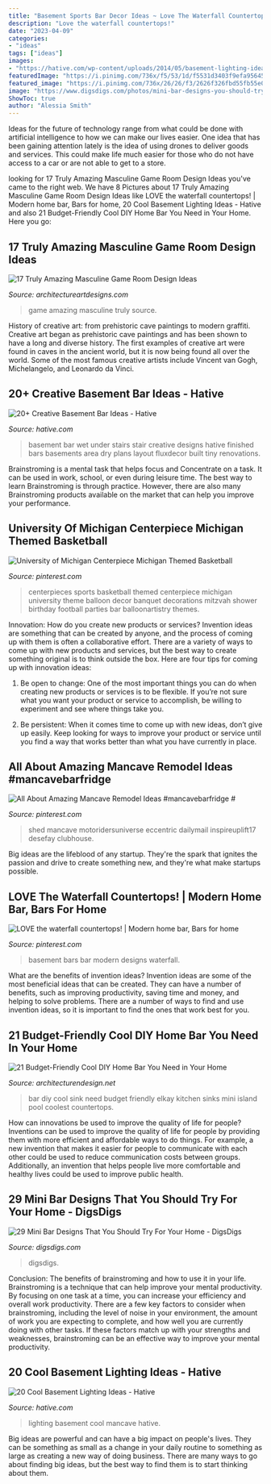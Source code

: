 ```yaml
---
title: "Basement Sports Bar Decor Ideas ~ Love The Waterfall Countertops!"
description: "Love the waterfall countertops!"
date: "2023-04-09"
categories:
- "ideas"
tags: ["ideas"]
images:
- "https://hative.com/wp-content/uploads/2014/05/basement-lighting-ideas/17-mancave-lighting.jpg"
featuredImage: "https://i.pinimg.com/736x/f5/53/1d/f5531d3403f9efa9564578c38cc4c9f4.jpg"
featured_image: "https://i.pinimg.com/736x/26/26/f3/2626f326fbd55fb55e0c6834f584423c--basketball-centerpieces-sports-themed-centerpieces.jpg"
image: "https://www.digsdigs.com/photos/mini-bar-designs-you-should-try-for-your-home-10.jpg"
ShowToc: true
author: "Alessia Smith"
---
```



Ideas for the future of technology range from what could be done with artificial intelligence to how we can make our lives easier. One idea that has been gaining attention lately is the idea of using drones to deliver goods and services. This could make life much easier for those who do not have access to a car or are not able to get to a store.

	

		
looking for 17 Truly Amazing Masculine Game Room Design Ideas you've came to the right web. We have 8 Pictures about 17 Truly Amazing Masculine Game Room Design Ideas like LOVE the waterfall countertops! | Modern home bar, Bars for home, 20 Cool Basement Lighting Ideas - Hative and also 21 Budget-Friendly Cool DIY Home Bar You Need in Your Home. Here you go:
		
    
## 17 Truly Amazing Masculine Game Room Design Ideas

<img loading=lazy src="https://www.architectureartdesigns.com/wp-content/uploads/2015/01/144-630x419.jpg" onerror="this.onerror=null;this.src='https://tse2.mm.bing.net/th?id=OIP.SnAf9n3pTf6-pCQWVAmcbAHaE7&amp;pid=15.1';" alt="17 Truly Amazing Masculine Game Room Design Ideas">

_Source: architectureartdesigns.com_

>game amazing masculine truly source. 

	

History of creative art: from prehistoric cave paintings to modern graffiti.
Creative art began as prehistoric cave paintings and has been shown to have a long and diverse history. The first examples of creative art were found in caves in the ancient world, but it is now being found all over the world. Some of the most famous creative artists include Vincent van Gogh, Michelangelo, and Leonardo da Vinci.

    
## 20+ Creative Basement Bar Ideas - Hative

<img loading=lazy src="https://hative.com/wp-content/uploads/2014/05/basement-bar-ideas/2-small-under-stair-wet-bar.jpg" onerror="this.onerror=null;this.src='https://tse2.mm.bing.net/th?id=OIP.ZcuxemJXztmIPJZ1R7nFdQHaFj&amp;pid=15.1';" alt="20+ Creative Basement Bar Ideas - Hative">

_Source: hative.com_

>basement bar wet under stairs stair creative designs hative finished bars basements area dry plans layout fluxdecor built tiny renovations. 

	

Brainstroming is a mental task that helps focus and Concentrate on a task. It can be used in work, school, or even during leisure time. The best way to learn Brainstroming is through practice. However, there are also many Brainstroming products available on the market that can help you improve your performance.

    
## University Of Michigan Centerpiece Michigan Themed Basketball

<img loading=lazy src="https://i.pinimg.com/736x/26/26/f3/2626f326fbd55fb55e0c6834f584423c--basketball-centerpieces-sports-themed-centerpieces.jpg" onerror="this.onerror=null;this.src='https://tse2.mm.bing.net/th?id=OIP.CiGt745GQOL02BJcMqw_4gHaLG&amp;pid=15.1';" alt="University of Michigan Centerpiece Michigan Themed Basketball">

_Source: pinterest.com_

>centerpieces sports basketball themed centerpiece michigan university theme balloon decor banquet decorations mitzvah shower birthday football parties bar balloonartistry themes. 

	

Innovation: How do you create new products or services?
Invention ideas are something that can be created by anyone, and the process of coming up with them is often a collaborative effort. There are a variety of ways to come up with new products and services, but the best way to create something original is to think outside the box. Here are four tips for coming up with innovation ideas:
1. Be open to change: One of the most important things you can do when creating new products or services is to be flexible. If you’re not sure what you want your product or service to accomplish, be willing to experiment and see where things take you.

2. Be persistent: When it comes time to come up with new ideas, don’t give up easily. Keep looking for ways to improve your product or service until you find a way that works better than what you have currently in place.

    
## All About Amazing Mancave Remodel Ideas #mancavebarfridge #

<img loading=lazy src="https://i.pinimg.com/736x/f5/53/1d/f5531d3403f9efa9564578c38cc4c9f4.jpg" onerror="this.onerror=null;this.src='https://tse1.mm.bing.net/th?id=OIP.D960-2EVIwl1lEPmmKudmQHaLH&amp;pid=15.1';" alt="All About Amazing Mancave Remodel Ideas #mancavebarfridge #">

_Source: pinterest.com_

>shed mancave motoridersuniverse eccentric dailymail inspireuplift17 desefay clubhouse. 

	

Big ideas are the lifeblood of any startup. They're the spark that ignites the passion and drive to create something new, and they're what make startups possible.

    
## LOVE The Waterfall Countertops! | Modern Home Bar, Bars For Home

<img loading=lazy src="https://i.pinimg.com/736x/51/f2/06/51f206388c6120242aa4989bc1226cff--basement-bars-basement-ideas.jpg" onerror="this.onerror=null;this.src='https://tse2.mm.bing.net/th?id=OIP.PCaWUBrh8e0g6RrUICgh6gHaF6&amp;pid=15.1';" alt="LOVE the waterfall countertops! | Modern home bar, Bars for home">

_Source: pinterest.com_

>basement bars bar modern designs waterfall. 

	

What are the benefits of invention ideas?
Invention ideas are some of the most beneficial ideas that can be created. They can have a number of benefits, such as improving productivity, saving time and money, and helping to solve problems. There are a number of ways to find and use invention ideas, so it is important to find the ones that work best for you.

    
## 21 Budget-Friendly Cool DIY Home Bar You Need In Your Home

<img loading=lazy src="http://cdn.architecturendesign.net/wp-content/uploads/2015/04/AD-DIY-Home-Bar-6.jpg" onerror="this.onerror=null;this.src='https://tse1.mm.bing.net/th?id=OIP.bGJ3_jaWKBVH1ZISDE3eVAHaOh&amp;pid=15.1';" alt="21 Budget-Friendly Cool DIY Home Bar You Need in Your Home">

_Source: architecturendesign.net_

>bar diy cool sink need budget friendly elkay kitchen sinks mini island pool coolest countertops. 

	

How can innovations be used to improve the quality of life for people?
Inventions can be used to improve the quality of life for people by providing them with more efficient and affordable ways to do things. For example, a new invention that makes it easier for people to communicate with each other could be used to reduce communication costs between groups. Additionally, an invention that helps people live more comfortable and healthy lives could be used to improve public health.

    
## 29 Mini Bar Designs That You Should Try For Your Home - DigsDigs

<img loading=lazy src="https://www.digsdigs.com/photos/mini-bar-designs-you-should-try-for-your-home-10.jpg" onerror="this.onerror=null;this.src='https://tse3.mm.bing.net/th?id=OIP.EJWmY37cWyy1m1SSVOgP8AAAAA&amp;pid=15.1';" alt="29 Mini Bar Designs That You Should Try For Your Home - DigsDigs">

_Source: digsdigs.com_

>digsdigs. 

	

Conclusion: The benefits of brainstroming and how to use it in your life.
Brainstroming is a technique that can help improve your mental productivity. By focusing on one task at a time, you can increase your efficiency and overall work productivity. There are a few key factors to consider when brainstroming, including the level of noise in your environment, the amount of work you are expecting to complete, and how well you are currently doing with other tasks. If these factors match up with your strengths and weaknesses, brainstroming can be an effective way to improve your mental productivity.

    
## 20 Cool Basement Lighting Ideas - Hative

<img loading=lazy src="https://hative.com/wp-content/uploads/2014/05/basement-lighting-ideas/17-mancave-lighting.jpg" onerror="this.onerror=null;this.src='https://tse4.mm.bing.net/th?id=OIP.Lv5P2XWwy28z3Ls7FBCDywHaJ4&amp;pid=15.1';" alt="20 Cool Basement Lighting Ideas - Hative">

_Source: hative.com_

>lighting basement cool mancave hative. 

	

Big ideas are powerful and can have a big impact on people's lives. They can be something as small as a change in your daily routine to something as large as creating a new way of doing business. There are many ways to go about finding big ideas, but the best way to find them is to start thinking about them.

